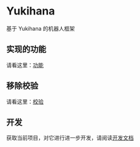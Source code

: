 # Yukihana

基于 Yukihana 的机器人框架

## 实现的功能

请看这里：[功能](./docs/feature.md)

## 移除校验

请看这里：[校验](./docs/patch.md)

## 开发

获取当前项目，对它进行进一步开发，请阅读[开发文档](./docs/dev.md)
